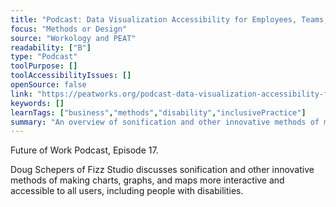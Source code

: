 ```yaml
---
title: "Podcast: Data Visualization Accessibility for Employees, Teams, and Leaders"
focus: "Methods or Design"
source: "Workology and PEAT"
readability: ["B"]
type: "Podcast"
toolPurpose: []
toolAccessibilityIssues: []
openSource: false
link: "https://peatworks.org/podcast-data-visualization-accessibility-for-employees-teams-leaders/"
keywords: []
learnTags: ["business","methods","disability","inclusivePractice"]
summary: "An overview of sonification and other innovative methods of making data visualizations more accessible to all users, including people with disabilities. "
---
```

Future of Work Podcast, Episode 17.

Doug Schepers of Fizz Studio discusses sonification and other innovative methods of making charts, graphs, and maps more interactive and accessible to all users, including people with disabilities.
